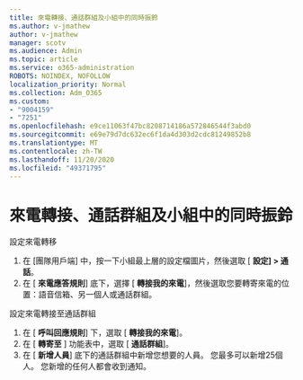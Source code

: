 ```yaml
---
title: 來電轉接、通話群組及小組中的同時振鈴
ms.author: v-jmathew
author: v-jmathew
manager: scotv
ms.audience: Admin
ms.topic: article
ms.service: o365-administration
ROBOTS: NOINDEX, NOFOLLOW
localization_priority: Normal
ms.collection: Adm_O365
ms.custom:
- "9004159"
- "7251"
ms.openlocfilehash: e9ce11063f47bc8208714186a572846544f3abd0
ms.sourcegitcommit: e69e79d7dc632ec6f1da4d303d2cdc81249852b8
ms.translationtype: MT
ms.contentlocale: zh-TW
ms.lasthandoff: 11/20/2020
ms.locfileid: "49371795"
---
```

# <a name="call-forwarding-call-groups-and-simultaneous-ring-in-teams"></a>來電轉接、通話群組及小組中的同時振鈴

設定來電轉移

1. 在 [團隊用戶端] 中，按一下小組最上層的設定檔圖片，然後選取 [ **設定] > 通話**。
2. 在 [ **來電應答規則**] 底下，選擇 [ **轉接我的來電**]，然後選取您要轉寄來電的位置：語音信箱、另一個人或通話群組。

設定來電轉接至通話群組

1. 在 [ **呼叫回應規則**] 下，選取 [ **轉接我的來電**]。
2. 在 [ **轉寄至** ] 功能表中，選取 [ **通話群組**]。
3. 在 [ **新增人員**] 底下的通話群組中新增您想要的人員。 您最多可以新增25個人。 您新增的任何人都會收到通知。
